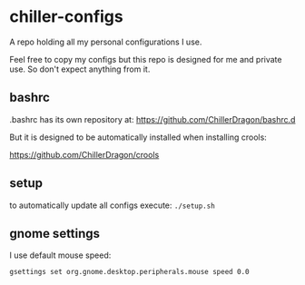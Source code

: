 # chiller-configs
A repo holding all my personal configurations I use.

Feel free to copy my configs but this repo is designed for me and private use.
So don't expect anything from it.

## bashrc

.bashrc has its own repository at: https://github.com/ChillerDragon/bashrc.d

But it is designed to be automatically installed when installing crools:


https://github.com/ChillerDragon/crools


## setup

to automatically update all configs execute:
``./setup.sh``


## gnome settings

I use default mouse speed:
```
gsettings set org.gnome.desktop.peripherals.mouse speed 0.0
```
